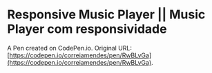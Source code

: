 # Responsive Music Player || Music Player com responsividade 

A Pen created on CodePen.io. Original URL: [https://codepen.io/correiamendes/pen/RwBLvGa](https://codepen.io/correiamendes/pen/RwBLvGa).

